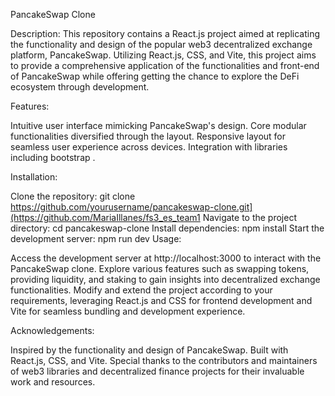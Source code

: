 PancakeSwap Clone

Description:
This repository contains a React.js project aimed at replicating the functionality and design of the popular web3 decentralized exchange platform, PancakeSwap. Utilizing React.js, CSS, and Vite, this project aims to provide a comprehensive application of the functionalities and front-end of PancakeSwap while offering getting the chance to explore the DeFi ecosystem through development.

Features:

Intuitive user interface mimicking PancakeSwap's design.
Core modular functionalities diversified through the layout.
Responsive layout for seamless user experience across devices.
Integration with libraries including bootstrap .

Installation:

Clone the repository: git clone https://github.com/yourusername/pancakeswap-clone.git](https://github.com/MariaIllanes/fs3_es_team1
Navigate to the project directory: cd pancakeswap-clone
Install dependencies: npm install
Start the development server: npm run dev
Usage:

Access the development server at http://localhost:3000 to interact with the PancakeSwap clone.
Explore various features such as swapping tokens, providing liquidity, and staking to gain insights into decentralized exchange functionalities.
Modify and extend the project according to your requirements, leveraging React.js and CSS for frontend development and Vite for seamless bundling and development experience.

Acknowledgements:

Inspired by the functionality and design of PancakeSwap.
Built with React.js, CSS, and Vite.
Special thanks to the contributors and maintainers of web3 libraries and decentralized finance projects for their invaluable work and resources.
